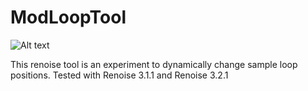 # ModLoopTool
![Alt text](https://tonyscc.ca/music/renoise_screenshot.jpg?raw=true "latest version")

This renoise tool is an experiment to dynamically change sample loop positions. Tested with Renoise 3.1.1 and Renoise 3.2.1
